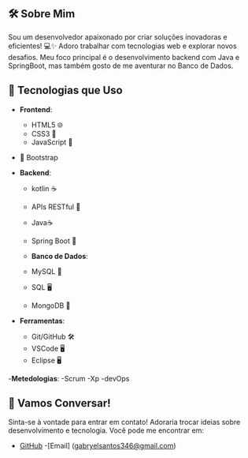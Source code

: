 
## 🛠️ Sobre Mim
Sou um desenvolvedor apaixonado por criar soluções inovadoras e eficientes! 💻✨ Adoro trabalhar com tecnologias web e explorar novos desafios. Meu foco principal é o desenvolvimento backend com Java e SpringBoot, mas também gosto de me aventurar no Banco de Dados.

## 🚀 Tecnologias que Uso
- **Frontend**:
  - HTML5 🌐
  - CSS3 🎨
  - JavaScript 📜
- 🎉 Bootstrap

- **Backend**:
  - kotlin ☕
  - APIs RESTful 🔗
  - Java☕
  - Spring Boot 🌱

  -  **Banco de Dados**:
  -  MySQL 🐬
  -  SQL 🖥️ 
  -  MongoDB 🍃

- **Ferramentas**:
  - Git/GitHub 🛠️
  - VSCode 🖥️
  - Eclipse 🖥️

-**Metedologias**:
-Scrum
-Xp
-devOps



## 🤝 Vamos Conversar!
Sinta-se à vontade para entrar em contato! Adoraria trocar ideias sobre desenvolvimento e tecnologia. Você pode me encontrar em:
- [GitHub](https://github.com/Byelsantos11)
-[Email] (gabryelsantos346@gmail.com)

